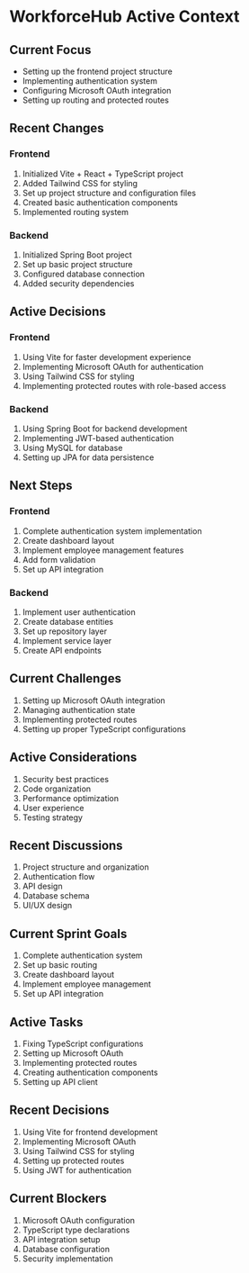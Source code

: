 # WorkforceHub Active Context

## Current Focus
- Setting up the frontend project structure
- Implementing authentication system
- Configuring Microsoft OAuth integration
- Setting up routing and protected routes

## Recent Changes

### Frontend
1. Initialized Vite + React + TypeScript project
2. Added Tailwind CSS for styling
3. Set up project structure and configuration files
4. Created basic authentication components
5. Implemented routing system

### Backend
1. Initialized Spring Boot project
2. Set up basic project structure
3. Configured database connection
4. Added security dependencies

## Active Decisions

### Frontend
1. Using Vite for faster development experience
2. Implementing Microsoft OAuth for authentication
3. Using Tailwind CSS for styling
4. Implementing protected routes with role-based access

### Backend
1. Using Spring Boot for backend development
2. Implementing JWT-based authentication
3. Using MySQL for database
4. Setting up JPA for data persistence

## Next Steps

### Frontend
1. Complete authentication system implementation
2. Create dashboard layout
3. Implement employee management features
4. Add form validation
5. Set up API integration

### Backend
1. Implement user authentication
2. Create database entities
3. Set up repository layer
4. Implement service layer
5. Create API endpoints

## Current Challenges
1. Setting up Microsoft OAuth integration
2. Managing authentication state
3. Implementing protected routes
4. Setting up proper TypeScript configurations

## Active Considerations
1. Security best practices
2. Code organization
3. Performance optimization
4. User experience
5. Testing strategy

## Recent Discussions
1. Project structure and organization
2. Authentication flow
3. API design
4. Database schema
5. UI/UX design

## Current Sprint Goals
1. Complete authentication system
2. Set up basic routing
3. Create dashboard layout
4. Implement employee management
5. Set up API integration

## Active Tasks
1. Fixing TypeScript configurations
2. Setting up Microsoft OAuth
3. Implementing protected routes
4. Creating authentication components
5. Setting up API client

## Recent Decisions
1. Using Vite for frontend development
2. Implementing Microsoft OAuth
3. Using Tailwind CSS for styling
4. Setting up protected routes
5. Using JWT for authentication

## Current Blockers
1. Microsoft OAuth configuration
2. TypeScript type declarations
3. API integration setup
4. Database configuration
5. Security implementation 